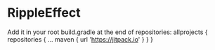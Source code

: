 # RippleEffect
Add it in your root build.gradle at the end of repositories:
allprojects {
repositories {
	...
	maven { url 'https://jitpack.io' }
}
}
